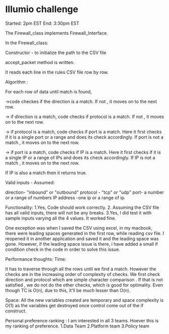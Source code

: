 # Illumio challenge
Started: 2pm EST
End: 3:30pm EST


The Firewall_class implements Firewall_Interface.

In the Firewall_class:

Constructor - to initialize the  path to the CSV file

accept_packet method is written.

It  reads each line in the rules CSV file row by row. 

Algorithm :

For each row of data until match is found, 

->code checkes if the direction is a match. If not , it moves on to the next row. 

-> if direction is a match, code checks if protocol is a match. If not , it moves on to the next row. 

-> if protocol is a match, code checks if port is a match. 
    Here it first checks if it is a single port or a range and does its check accordingly. 
    If port is not a match , it moves on to the next row. 
    
-> if port is a match, code checks if IP is a match. 
   Here it first checks if it is a single IP or a range of IPs and does its check accordingly. 
   If IP is not a match , it moves on to the next row. 
   
   If IP is also a match then it returns true. 
   
   
   Valid inputs - Assumed:
   
   direction- "inbound" or "outbound"
   protocol - "tcp" or "udp"
   port- a number or a range of numbers
   IP address -one ip or a range of ip.
   
   
   Functionality:
   1.Yes, Code should work correctly. 
   2. Assuming the CSV file has all valid inputs, there will not be any breaks. 
   3.Yes, I did test it with sample inputs varying all the 4 values. It worked fine.
     
One exception was when I saved the CSV using excel, in my macbook, there were leading spaces generated in the first row, while reading csv file. I reopened it in another application and saved it and the leading space was gone. 
However, if the leading space issue is there, i have added a small if condition check in the code in order to solve this issue.
   
   Performance thoughts: 
   Time:
   
   It has to traverse through all the rows until we find a match. However the checks are in the increasing order of complexity of checks. 
   We first check direction and protocol which are simple character comparison . If that is not satisfied , we do not do the other checks, which is good for optimality. 
   Even though TC is O(n), due to this, it'll be much lesser than O(n).
   
   Space:
   All the new variables created are temporary and space complexity is O(1) as the variables get destroyed once control come out of the if construct. 
   

Personal preference ranking : 
I am interested in all 3 teams. Hoever this is my ranking of preference. 
1.Data Team
2.Platform team
3.Policy team
